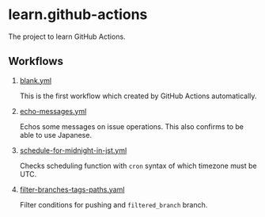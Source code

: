 # learn.github-actions

The project to learn GitHub Actions.

## Workflows

1. [blank.yml](.github/workflows/blank.yml)

    This is the first workflow which created by GitHub Actions automatically.

2. [echo-messages.yml](.github/workflows/echo-messages.yml)

    Echos some messages on issue operations.
    This also confirms to be able to use Japanese.
    
3. [schedule-for-midnight-in-jst.yml](.github/workflows/schedule-for-midnight-in-jst.yml)

    Checks scheduling function with `cron` syntax of which timezone must be UTC.
    
4. [filter-branches-tags-paths.yaml](.github/workflows/filter-branches-tags-paths.yaml)

    Filter conditions for pushing and `filtered_branch` branch.
